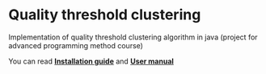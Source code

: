 # Quality threshold clustering
Implementation of quality threshold clustering algorithm in java (project for advanced programming method course)<br>

You can read [**Installation guide**](setup/Installation_guide.pdf) and [**User manual**](setup/QTClient/user_manual.pdf)
